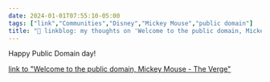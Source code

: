```yaml
---
date: 2024-01-01T07:55:10-05:00
tags: ["link","Communities","Disney","Mickey Mouse","public domain"]
title: "🔗 linkblog: my thoughts on 'Welcome to the public domain, Mickey Mouse - The Verge'"
---
```

Happy Public Domain day!

[link to "Welcome to the public domain, Mickey Mouse - The Verge"](https://www.theverge.com/24006670/mickey-mouse-steamboat-willie-enters-copyright-public-domain-2024)
